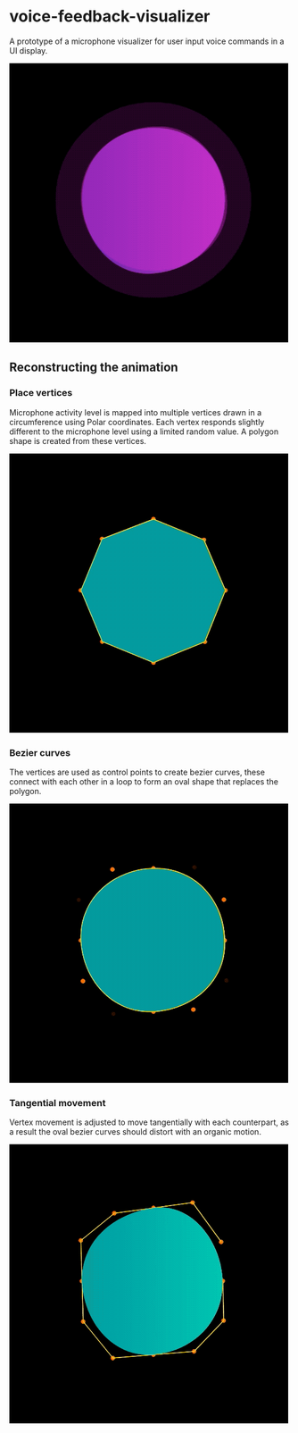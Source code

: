# voice-feedback-visualizer

A prototype of a microphone visualizer for user input voice commands in a UI display.

![Image of description](readme-content/description4.gif)

## Reconstructing the animation

### Place vertices

Microphone activity level is mapped into multiple vertices drawn in a circumference using Polar coordinates. Each vertex responds slightly different to the microphone level using a limited random value. A polygon shape is created from these vertices.

![Image of description](readme-content/description1.gif)

### Bezier curves

The vertices are used as control points to create bezier curves, these connect with each other in a loop to form an oval shape that replaces the polygon.

![Image of description](readme-content/description2.gif)

### Tangential movement

Vertex movement is adjusted to move tangentially with each counterpart, as a result the oval bezier curves should distort with an organic motion.

![Image of description](readme-content/description3.gif)

